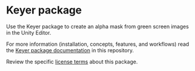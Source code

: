 # Keyer package

Use the Keyer package to create an alpha mask from green screen images in the Unity Editor.

For more information (installation, concepts, features, and workflows) read the [Keyer package documentation](Documentation~/index.md) in this repository.  

Review the specific [license terms](LICENSE.md) about this package.
